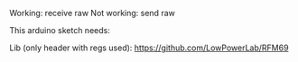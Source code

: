 Working: receive raw
Not working: send raw

This arduino sketch needs:

Lib (only header with regs used): https://github.com/LowPowerLab/RFM69
